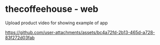 # thecoffeehouse - web

Upload product video for showing example of app


https://github.com/user-attachments/assets/bc4a72fd-2b13-465d-a728-83f272d03fab
